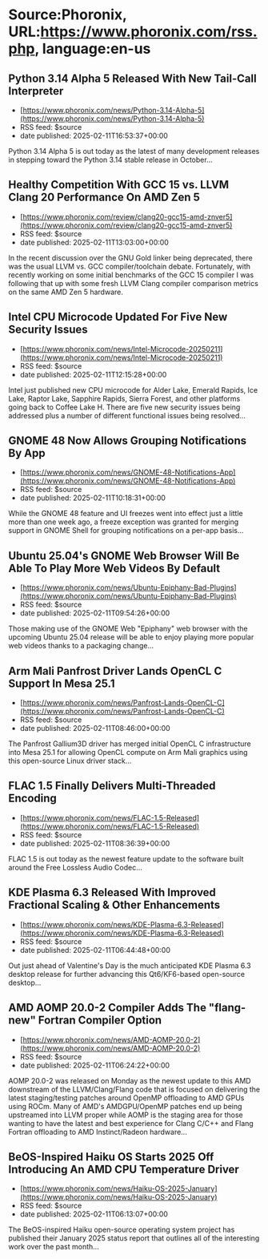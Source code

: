 # Source:Phoronix, URL:https://www.phoronix.com/rss.php, language:en-us

## Python 3.14 Alpha 5 Released With New Tail-Call Interpreter
 - [https://www.phoronix.com/news/Python-3.14-Alpha-5](https://www.phoronix.com/news/Python-3.14-Alpha-5)
 - RSS feed: $source
 - date published: 2025-02-11T16:53:37+00:00

Python 3.14 Alpha 5 is out today as the latest of many development releases in stepping toward the Python 3.14 stable release in October...

## Healthy Competition With GCC 15 vs. LLVM Clang 20 Performance On AMD Zen 5
 - [https://www.phoronix.com/review/clang20-gcc15-amd-znver5](https://www.phoronix.com/review/clang20-gcc15-amd-znver5)
 - RSS feed: $source
 - date published: 2025-02-11T13:03:00+00:00

In the recent discussion over the GNU Gold linker being deprecated, there was the usual LLVM vs. GCC compiler/toolchain debate. Fortunately, with recently working on some initial benchmarks of the GCC 15 compiler I was following that up with some fresh LLVM Clang compiler comparison metrics on the same AMD Zen 5 hardware.

## Intel CPU Microcode Updated For Five New Security Issues
 - [https://www.phoronix.com/news/Intel-Microcode-20250211](https://www.phoronix.com/news/Intel-Microcode-20250211)
 - RSS feed: $source
 - date published: 2025-02-11T12:15:28+00:00

Intel just published new CPU microcode for Alder Lake,  Emerald Rapids, Ice Lake, Raptor Lake, Sapphire Rapids, Sierra Forest, and other platforms going back to Coffee Lake H. There are five new security issues being addressed plus a number of different functional issues being resolved...

## GNOME 48 Now Allows Grouping Notifications By App
 - [https://www.phoronix.com/news/GNOME-48-Notifications-App](https://www.phoronix.com/news/GNOME-48-Notifications-App)
 - RSS feed: $source
 - date published: 2025-02-11T10:18:31+00:00

While the GNOME 48 feature and UI freezes went into effect just a little more than one week ago, a freeze exception was granted for merging support in GNOME Shell for grouping notifications on a per-app basis...

## Ubuntu 25.04's GNOME Web Browser Will Be Able To Play More Web Videos By Default
 - [https://www.phoronix.com/news/Ubuntu-Epiphany-Bad-Plugins](https://www.phoronix.com/news/Ubuntu-Epiphany-Bad-Plugins)
 - RSS feed: $source
 - date published: 2025-02-11T09:54:26+00:00

Those making use of the GNOME Web "Epiphany" web browser with the upcoming Ubuntu 25.04 release will be able to enjoy playing more popular web videos thanks to a packaging change...

## Arm Mali Panfrost Driver Lands OpenCL C Support In Mesa 25.1
 - [https://www.phoronix.com/news/Panfrost-Lands-OpenCL-C](https://www.phoronix.com/news/Panfrost-Lands-OpenCL-C)
 - RSS feed: $source
 - date published: 2025-02-11T08:46:00+00:00

The Panfrost Gallium3D driver has merged initial OpenCL C infrastructure into Mesa 25.1 for allowing OpenCL compute on Arm Mali graphics using this open-source Linux driver stack...

## FLAC 1.5 Finally Delivers Multi-Threaded Encoding
 - [https://www.phoronix.com/news/FLAC-1.5-Released](https://www.phoronix.com/news/FLAC-1.5-Released)
 - RSS feed: $source
 - date published: 2025-02-11T08:36:39+00:00

FLAC 1.5 is out today as the newest feature update to the software built around the Free Lossless Audio Codec...

## KDE Plasma 6.3 Released With Improved Fractional Scaling & Other Enhancements
 - [https://www.phoronix.com/news/KDE-Plasma-6.3-Released](https://www.phoronix.com/news/KDE-Plasma-6.3-Released)
 - RSS feed: $source
 - date published: 2025-02-11T06:44:48+00:00

Out just ahead of Valentine's Day is the much anticipated KDE Plasma 6.3 desktop release for further advancing this Qt6/KF6-based open-source desktop...

## AMD AOMP 20.0-2 Compiler Adds The "flang-new" Fortran Compiler Option
 - [https://www.phoronix.com/news/AMD-AOMP-20.0-2](https://www.phoronix.com/news/AMD-AOMP-20.0-2)
 - RSS feed: $source
 - date published: 2025-02-11T06:24:22+00:00

AOMP 20.0-2 was released on Monday as the newest update to this AMD downstream of the LLVM/Clang/Flang code that is focused on delivering the latest staging/testing patches around OpenMP offloading to AMD GPUs using ROCm. Many of AMD's AMDGPU/OpenMP patches end up being upstreamed into LLVM proper while AOMP is the staging area for those wanting to have the latest and best experience for Clang C/C++ and Flang Fortran offloading to AMD Instinct/Radeon hardware...

## BeOS-Inspired Haiku OS Starts 2025 Off Introducing An AMD CPU Temperature Driver
 - [https://www.phoronix.com/news/Haiku-OS-2025-January](https://www.phoronix.com/news/Haiku-OS-2025-January)
 - RSS feed: $source
 - date published: 2025-02-11T06:13:07+00:00

The BeOS-inspired Haiku open-source operating system project has published their January 2025 status report that outlines all of the interesting work over the past month...

